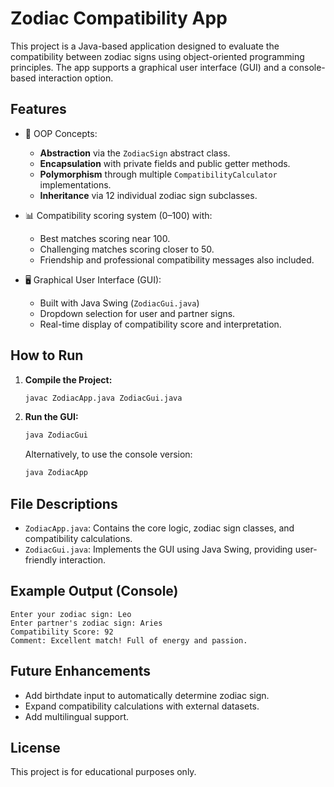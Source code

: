 # Zodiac Compatibility App

This project is a Java-based application designed to evaluate the compatibility between zodiac signs using object-oriented programming principles. The app supports a graphical user interface (GUI) and a console-based interaction option.

## Features

- 🧠 OOP Concepts:
  - **Abstraction** via the `ZodiacSign` abstract class.
  - **Encapsulation** with private fields and public getter methods.
  - **Polymorphism** through multiple `CompatibilityCalculator` implementations.
  - **Inheritance** via 12 individual zodiac sign subclasses.

- 📊 Compatibility scoring system (0–100) with:
  - Best matches scoring near 100.
  - Challenging matches scoring closer to 50.
  - Friendship and professional compatibility messages also included.

- 🖥️ Graphical User Interface (GUI):
  - Built with Java Swing (`ZodiacGui.java`)
  - Dropdown selection for user and partner signs.
  - Real-time display of compatibility score and interpretation.

## How to Run

1. **Compile the Project:**
   ```bash
   javac ZodiacApp.java ZodiacGui.java
   ```

2. **Run the GUI:**
   ```bash
   java ZodiacGui
   ```

   Alternatively, to use the console version:
   ```bash
   java ZodiacApp
   ```

## File Descriptions

- `ZodiacApp.java`: Contains the core logic, zodiac sign classes, and compatibility calculations.
- `ZodiacGui.java`: Implements the GUI using Java Swing, providing user-friendly interaction.

## Example Output (Console)
```
Enter your zodiac sign: Leo
Enter partner's zodiac sign: Aries
Compatibility Score: 92
Comment: Excellent match! Full of energy and passion.
```

## Future Enhancements

- Add birthdate input to automatically determine zodiac sign.
- Expand compatibility calculations with external datasets.
- Add multilingual support.

## License

This project is for educational purposes only.


